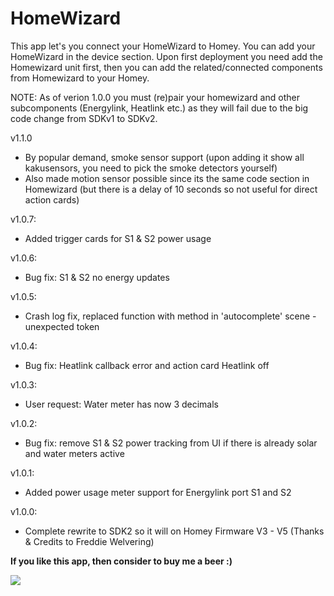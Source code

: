 # HomeWizard

This app let's you connect your HomeWizard to Homey. You can add your HomeWizard in the device section.
Upon first deployment you need add the Homewizard unit first, then you can add the related/connected components from Homewizard to your Homey.

NOTE: As of verion 1.0.0 you must (re)pair your homewizard and other subcomponents (Energylink, Heatlink etc.) as they will fail due
to the big code change from SDKv1 to SDKv2.

v1.1.0
* By popular demand, smoke sensor support (upon adding it show all kakusensors, you need to pick the smoke detectors yourself)
* Also made motion sensor possible since its the same code section in Homewizard (but there is a delay of 10 seconds so not useful for direct action cards)

v1.0.7:
* Added trigger cards for S1 & S2 power usage

v1.0.6:
* Bug fix: S1 & S2 no energy updates

v1.0.5:
* Crash log fix, replaced function with method in 'autocomplete' scene - unexpected token

v1.0.4:
* Bug fix: Heatlink callback error and action card Heatlink off

v1.0.3:
* User request: Water meter has now 3 decimals

v1.0.2:
* Bug fix: remove S1 & S2 power tracking from UI if there is already solar and water meters active

v1.0.1:
* Added power usage meter support for Energylink port S1 and S2

v1.0.0:
* Complete rewrite to SDK2 so it will on Homey Firmware V3 - V5 (Thanks & Credits to Freddie Welvering)

**If you like this app, then consider to buy me a beer :)**

[![](https://www.paypalobjects.com/en_US/i/btn/btn_donateCC_LG.gif)](https://www.paypal.com/paypalme2/jtebbens)
